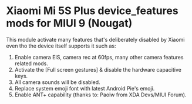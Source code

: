 # Xiaomi Mi 5S Plus device_features mods for MIUI 9 (Nougat)

This module activate many features that's deliberately disabled by Xiaomi even tho the device itself supports it such as:
1. Enable camera EIS, camera rec at 60fps, many other camera features related mods.
2. Activate the [Full screen gestures] & disable the hardware capacitive keys.
3. All camera sounds will be disabled.
4. Replace system emoji font with latest Android Pie's emoji.
5. Enable ANT+ capability (thanks to: Paoiw from XDA Devs/MIUI Forum).